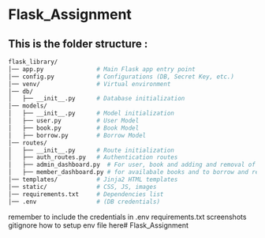 # Flask_Assignment

## This is the folder structure :

``` bash 
flask_library/
│── app.py               # Main Flask app entry point
│── config.py            # Configurations (DB, Secret Key, etc.)
│── venv/                # Virtual environment
│── db/
│   ├── __init__.py      # Database initialization
│── models/
│   ├── __init__.py      # Model initialization
│   ├── user.py          # User Model
│   ├── book.py          # Book Model
│   ├── borrow.py        # Borrow Model
│── routes/
│   ├── __init__.py      # Route initialization
│   ├── auth_routes.py   # Authentication routes
│   ├── admin_dashboard.py  # For user, book and adding and removal of books
│   ├── member_dashboard.py # for availabale books and to borrow and return books
│── templates/           # Jinja2 HTML templates
│── static/              # CSS, JS, images
│── requirements.txt     # Dependencies list
│── .env                 # (DB credentials)
```

remember to include the credentials in .env
requirements.txt
screenshots
gitignore
how to setup env file here# Flask_Assignment
